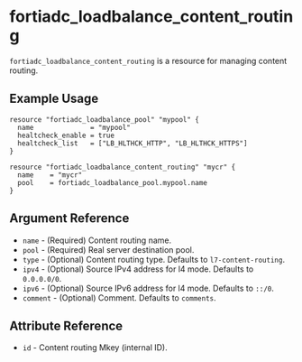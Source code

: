 # fortiadc_loadbalance_content_routing

`fortiadc_loadbalance_content_routing` is a resource for managing content routing.

## Example Usage

```hcl
resource "fortiadc_loadbalance_pool" "mypool" {
  name              = "mypool"
  healtcheck_enable = true
  healtcheck_list   = ["LB_HLTHCK_HTTP", "LB_HLTHCK_HTTPS"]
}

resource "fortiadc_loadbalance_content_routing" "mycr" {
  name    = "mycr"
  pool    = fortiadc_loadbalance_pool.mypool.name
}
```

## Argument Reference

* `name` - (Required) Content routing name.
* `pool` - (Required) Real server destination pool.
* `type` - (Optional) Content routing type. Defaults to `l7-content-routing`.
* `ipv4` - (Optional) Source IPv4 address for l4 mode. Defaults to `0.0.0.0/0`.
* `ipv6` - (Optional) Source IPv6 address for l4 mode. Defaults to `::/0`.
* `comment` - (Optional) Comment. Defaults to `comments`.

## Attribute Reference

* `id` - Content routing Mkey (internal ID).